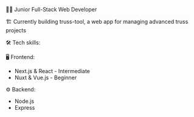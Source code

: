 👨‍💻 Junior Full-Stack Web Developer

🏗️ Currently building truss-tool, a web app for managing advanced truss projects

🛠️ Tech skills:

🖥️ Frontend:
- Next.js & React - Intermediate
- Nuxt & Vue.js - Beginner

⚙️ Backend:
- Node.js
- Express
